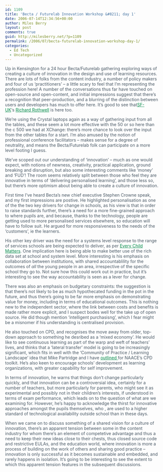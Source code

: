 ```yaml
---
id: 1109
title: 'Becta / Futurelab Innovation Workshop &#8211; day 1'
date: 2006-07-14T12:34:56+00:00
author: Miles Berry
layout: post 
comments: true
guid: http://milesberry.net/?p=1109
permalink: /2006/07/becta-futurelab-innovation-workshop-day-1/
categories:
  - Ed Tech
  - Uncategorized
---
```

<p style="color: #495865;">
  Up in Kensington for a 24 hour Becta/Futurelab gathering exploring ways of creating a culture of innovation in the design and use of learning resources. There are lots of folks from the content industry, a number of policy makers and four of us &#8216;practitioners&#8217; &#8211; a little scary to feel that I&#8217;m representing the profession here! A number of the conversations thus far have touched on open-source and open-content, and initial impressions suggest that there&#8217;s a recognition that peer-production, and a blurring of the distinction between users and developers has much to offer here. It&#8217;s good to see that<a style="color: #008947;" href="http://web.archive.org/web/20061102114756/http://schoolforge.org.uk/">SF-UK</a>&#8216;s <a style="color: #008947;" href="http://web.archive.org/web/20061102114756/http://elgg.net/rrothwell/">Richard Rothwell</a> is here too.
</p>

<p style="color: #495865;">
  We&#8217;re using the Crystal laptops again as a way of gathering input from all the tables, and these seem a lot more effective with the 50 or so here than the c 500 we had at XChange: there&#8217;s more chance to look over the input from the other tables for a start. I&#8217;m also amused by the notion of professional conference facilitators &#8211; makes sense for a degree of neutrality, and means the Becta/Futurelab folk can participate on a more level footing I guess.
</p>

<p style="color: #495865;">
  We&#8217;ve scoped out our understanding of &#8216;innovation&#8217; &#8211; much as one would expect, with notions of newness, creativity, practical application, ground breaking and disruption, but also some interesting comments like &#8216;money&#8217; and &#8216;FUD&#8217;! The room seems relatively split between those who feel they are innovative in terms of &#8216;delivering personalised learning&#8217;, and those less so, but there&#8217;s more optimism about being able to create a culture of innovation.
</p>

<p style="color: #495865;">
  First time I&#8217;ve heard Becta&#8217;s new chief executive Stephen Crowne speak, and my first impressions are postive. He highlighted personalisation as one of the the two key drivers for change in schools, as his view is that in order to raise standards further, there&#8217;s a need for a more fine-grained approach to where pupils are, and because, thanks to the technology, people are getting used to more personalised services elsewhere, so education will have to follow suit. He argued for more responsiveness to the needs of the &#8216;customers&#8217;, ie the learners.
</p>

<p style="color: #495865;">
  His other key driver was the need for a systems level response to the range of services schools are being expected to deliver, as per <a style="color: #008947;" href="http://web.archive.org/web/20061102114756/http://www.everychildmatters.gov.uk/">Every Child Matters</a>. One implication here is being able to make better use of the rich data set at school and system level. More interesting is his emphasis on collaboration between institutions, with shared accountablility for the outcomes of <em>all</em> the young people in an area, irrespective of the specific school they go to. Not sure how this could work out in practice, but it&#8217;s interesting to see the way accountability is seen as a lever for change.
</p>

<p style="color: #495865;">
  There was also an emphasis on budgetary constraints: the suggestion is that there&#8217;s not likely to be as much hypothecated funding in the pot in the future, and thus there&#8217;s going to be far more emphasis on demonstrating value for money, including in terms of educational outcomes. This is nothing new to the independent sector, where the link between costs and benefits is made rather more explicit, and I suspect bodes well for the take up of open source. He did though mention &#8216;intelligent purchasisng&#8217;, which I fear might be a misnomer if his understanding is centralised provision.
</p>

<p style="color: #495865;">
  He also touched on CPD, and recognises the move away from older, top-down approach to something he desribed as a &#8216;mixed economy&#8217;. He would like to see continuous learning as part of the warp and weft of teachers&#8217; lives, and thinks that a &#8216;lateral transfer&#8217; model is going to be increasingly significant, which fits in well with the &#8216;Community of Practice / Learning Landscape&#8217; idea that Mike Partridge and I have <a style="color: #008947;" href="http://web.archive.org/web/20061102114756/http://future-learning.net/effective_learning_platforms.pdf">outlined </a>for NAACE&#8217;s CPD toolkit. He&#8217;s also keen to encourage schools&#8217; development as learning organizations, with greater capability for self improvement.
</p>

<p style="color: #495865;">
  In terms of innovation, he warns that things don&#8217;t change particularly quickly, and that innovation can be a controversial idea, certainly for a number of teachers, but more particularly for parents, who might see it as experimental and possibly not in their children&#8217;s interests, if understood in terms of exam performance, which leads on to the question of what are we examining for. However, he&#8217;s happy to acknowledge the thirst for innovative approaches amongst the pupils themselves, who , are used to a higher standard of technological availability outside school than in these days.
</p>

<p style="color: #495865;">
  When we came on to discuss something of a shared vision for a culture of innovation, there&#8217;s an apparent tension between some in the content industry for whom there&#8217;s an element of competetive advantage and thus a need to keep their new ideas close to their chests, thus closed source code and restrictive EULAs, and the education world, where innovation is more a process of building on the work of others and sharing good practice &#8211; innovation is only successful as it becomes sustainable and embedded, and rarely happens in isolation. It&#8217;s going to be interesting to see the extent to which this apparent tension features in the subsequent discussions.
</p>